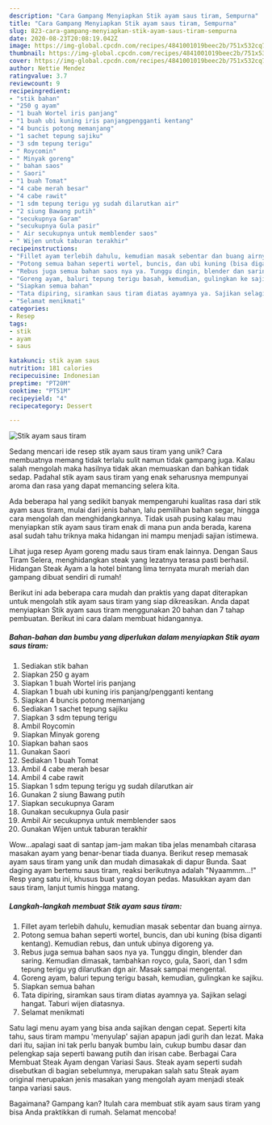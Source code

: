 ```yaml
---
description: "Cara Gampang Menyiapkan Stik ayam saus tiram, Sempurna"
title: "Cara Gampang Menyiapkan Stik ayam saus tiram, Sempurna"
slug: 823-cara-gampang-menyiapkan-stik-ayam-saus-tiram-sempurna
date: 2020-08-23T20:08:19.042Z
image: https://img-global.cpcdn.com/recipes/4841001019beec2b/751x532cq70/stik-ayam-saus-tiram-foto-resep-utama.jpg
thumbnail: https://img-global.cpcdn.com/recipes/4841001019beec2b/751x532cq70/stik-ayam-saus-tiram-foto-resep-utama.jpg
cover: https://img-global.cpcdn.com/recipes/4841001019beec2b/751x532cq70/stik-ayam-saus-tiram-foto-resep-utama.jpg
author: Nettie Mendez
ratingvalue: 3.7
reviewcount: 9
recipeingredient:
- "stik bahan"
- "250 g ayam"
- "1 buah Wortel iris panjang"
- "1 buah ubi kuning iris panjangpengganti kentang"
- "4 buncis potong memanjang"
- "1 sachet tepung sajiku"
- "3 sdm tepung terigu"
- " Roycomin"
- " Minyak goreng"
- " bahan saos"
- " Saori"
- "1 buah Tomat"
- "4 cabe merah besar"
- "4 cabe rawit"
- "1 sdm tepung terigu yg sudah dilarutkan air"
- "2 siung Bawang putih"
- "secukupnya Garam"
- "secukupnya Gula pasir"
- " Air secukupnya untuk memblender saos"
- " Wijen untuk taburan terakhir"
recipeinstructions:
- "Fillet ayam terlebih dahulu, kemudian masak sebentar dan buang airnya."
- "Potong semua bahan seperti wortel, buncis, dan ubi kuning (bisa diganti kentang). Kemudian rebus, dan untuk ubinya digoreng ya."
- "Rebus juga semua bahan saos nya ya. Tunggu dingin, blender dan saring. Kemudian dimasak, tambahkan royco, gula, Saori, dan 1 sdm tepung terigu yg dilarutkan dgn air. Masak sampai mengental."
- "Goreng ayam, baluri tepung terigu basah, kemudian, gulingkan ke sajiku."
- "Siapkan semua bahan"
- "Tata dipiring, siramkan saus tiram diatas ayamnya ya. Sajikan selagi hangat. Taburi wijen diatasnya."
- "Selamat menikmati"
categories:
- Resep
tags:
- stik
- ayam
- saus

katakunci: stik ayam saus 
nutrition: 181 calories
recipecuisine: Indonesian
preptime: "PT20M"
cooktime: "PT51M"
recipeyield: "4"
recipecategory: Dessert

---
```



![Stik ayam saus tiram](https://img-global.cpcdn.com/recipes/4841001019beec2b/751x532cq70/stik-ayam-saus-tiram-foto-resep-utama.jpg)

Sedang mencari ide resep stik ayam saus tiram yang unik? Cara membuatnya memang tidak terlalu sulit namun tidak gampang juga. Kalau salah mengolah maka hasilnya tidak akan memuaskan dan bahkan tidak sedap. Padahal stik ayam saus tiram yang enak seharusnya mempunyai aroma dan rasa yang dapat memancing selera kita.

Ada beberapa hal yang sedikit banyak mempengaruhi kualitas rasa dari stik ayam saus tiram, mulai dari jenis bahan, lalu pemilihan bahan segar, hingga cara mengolah dan menghidangkannya. Tidak usah pusing kalau mau menyiapkan stik ayam saus tiram enak di mana pun anda berada, karena asal sudah tahu triknya maka hidangan ini mampu menjadi sajian istimewa.

Lihat juga resep Ayam goreng madu saus tiram enak lainnya. Dengan Saus Tiram Selera, menghidangkan steak yang lezatnya terasa pasti berhasil. Hidangan Steak Ayam a la hotel bintang lima ternyata murah meriah dan gampang dibuat sendiri di rumah!


Berikut ini ada beberapa cara mudah dan praktis yang dapat diterapkan untuk mengolah stik ayam saus tiram yang siap dikreasikan. Anda dapat menyiapkan Stik ayam saus tiram menggunakan 20 bahan dan 7 tahap pembuatan. Berikut ini cara dalam membuat hidangannya.

<!--inarticleads1-->

##### Bahan-bahan dan bumbu yang diperlukan dalam menyiapkan Stik ayam saus tiram:

1. Sediakan stik bahan
1. Siapkan 250 g ayam
1. Siapkan 1 buah Wortel iris panjang
1. Siapkan 1 buah ubi kuning iris panjang/pengganti kentang
1. Siapkan 4 buncis potong memanjang
1. Sediakan 1 sachet tepung sajiku
1. Siapkan 3 sdm tepung terigu
1. Ambil  Roycomin
1. Siapkan  Minyak goreng
1. Siapkan  bahan saos
1. Gunakan  Saori
1. Sediakan 1 buah Tomat
1. Ambil 4 cabe merah besar
1. Ambil 4 cabe rawit
1. Siapkan 1 sdm tepung terigu yg sudah dilarutkan air
1. Gunakan 2 siung Bawang putih
1. Siapkan secukupnya Garam
1. Gunakan secukupnya Gula pasir
1. Ambil  Air secukupnya untuk memblender saos
1. Gunakan  Wijen untuk taburan terakhir


Wow…apalagi saat di santap jam-jam makan tiba jelas menambah citarasa masakan ayam yang benar-benar tiada duanya. Berikut resep memasak ayam saus tiram yang unik dan mudah dimasakak di dapur Bunda. Saat daging ayam bertemu saus tiram, reaksi berikutnya adalah &#34;Nyaammm…!&#34; Resp yang satu ini, khusus buat yang doyan pedas. Masukkan ayam dan saus tiram, lanjut tumis hingga matang. 

<!--inarticleads2-->

##### Langkah-langkah membuat Stik ayam saus tiram:

1. Fillet ayam terlebih dahulu, kemudian masak sebentar dan buang airnya.
1. Potong semua bahan seperti wortel, buncis, dan ubi kuning (bisa diganti kentang). Kemudian rebus, dan untuk ubinya digoreng ya.
1. Rebus juga semua bahan saos nya ya. Tunggu dingin, blender dan saring. Kemudian dimasak, tambahkan royco, gula, Saori, dan 1 sdm tepung terigu yg dilarutkan dgn air. Masak sampai mengental.
1. Goreng ayam, baluri tepung terigu basah, kemudian, gulingkan ke sajiku.
1. Siapkan semua bahan
1. Tata dipiring, siramkan saus tiram diatas ayamnya ya. Sajikan selagi hangat. Taburi wijen diatasnya.
1. Selamat menikmati


Satu lagi menu ayam yang bisa anda sajikan dengan cepat. Seperti kita tahu, saus tiram mampu &#39;menyulap&#39; sajian apapun jadi gurih dan lezat. Maka dari itu, sajian ini tak perlu banyak bumbu lain, cukup bumbu dasar dan pelengkap saja seperti bawang putih dan irisan cabe. Berbagai Cara Membuat Steak Ayam dengan Variasi Saus. Steak ayam seperti sudah disebutkan di bagian sebelumnya, merupakan salah satu Steak ayam original merupakan jenis masakan yang mengolah ayam menjadi steak tanpa variasi saus. 

Bagaimana? Gampang kan? Itulah cara membuat stik ayam saus tiram yang bisa Anda praktikkan di rumah. Selamat mencoba!
